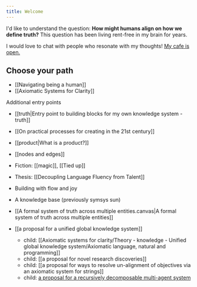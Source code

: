 ```yaml
---
title: Welcome
---
```

I'd like to understand the question: **How might humans align on how we define truth?** This question has been living rent-free in my brain for years.

I would love to chat with people who resonate with my thoughts! [My cafe is open.](https://twitter.com/totoindras)

## Choose your path
- [[Navigating being a human]]
- [[Axiomatic Systems for Clarity]]

Additional entry points
- [[truth|Entry point to building blocks for my own knowledge system - truth]]
- [[On practical processes for creating in the 21st century]]
- [[product|What is a product?]]
- [[nodes and edges]]
- Fiction: [[magic]], [[Tied up]]
- Thesis: [[Decoupling Language Fluency from Talent]]

- Building with flow and joy
- A knowledge base (previously symsys sun)
- [[A formal system of truth across multiple entities.canvas|A formal system of truth across multiple entities]]
- [[a proposal for a unified global knowledge system]]
	- child: [[Axiomatic systems for clarity/Theory - knowledge - Unified global knowledge system/Axiomatic language, natural and programming]]
	- child: [[a proposal for novel research discoveries]]
	- child: [[a proposal for ways to resolve un-alignment of objectives via an axiomatic system for strings]]
	- child: [a proposal for a recursively decomposable multi-agent system](https://docs.google.com/document/d/1XjJ-wKAcG2ET-U31g1w7AgHoxbfOsiusxjy4MjQ-sLQ/edit#heading=h.1wpme4cab2z7)





